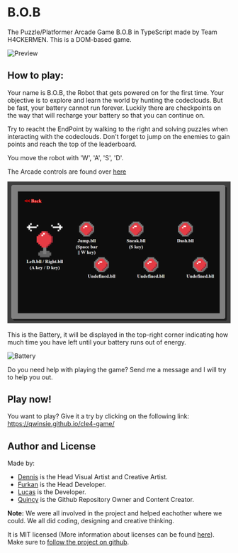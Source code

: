 # B.O.B

The Puzzle/Platformer Arcade Game B.O.B in TypeScript made by Team H4CKERMEN. This is a DOM-based game.<br>

![Preview](https://raw.githubusercontent.com/Qwinsie/cle4-game/master/docs/img/preview.PNG)

## How to play:
Your name is B.O.B, the Robot that gets powered on for the first time. Your objective is to explore and learn the world by hunting the codeclouds. But be fast, your battery cannot run forever. Luckily there are checkpoints on the way that will recharge your battery so that you can continue on.<br> 

Try to reacht the EndPoint by walking to the right and solving puzzles when interacting with the codeclouds.
Don't forget to jump on the enemies to gain points and reach the top of the leaderboard.

You move the robot with 'W', 'A', 'S', 'D'.

The Arcade controls are found over [here](https://qwinsie.github.io/cle4-game/pages/controls.html)<br>

![Controls](https://raw.githubusercontent.com/Qwinsie/cle4-game/master/docs/img/controls_preview.PNG)

This is the Battery, it will be displayed in the top-right corner indicating how much time you have left until your battery runs out of energy. 

![Battery](https://raw.githubusercontent.com/Qwinsie/cle4-game/master/docs/img/battery.gif)

Do you need help with playing the game? Send me a message and I will try to help you out.

## Play now!

You want to play? Give it a try by clicking on the following link: https://qwinsie.github.io/cle4-game/<br>



## Author and License
Made by: 
- [Dennis](https://github.com/Dvbritsem) is the Head Visual Artist and Creative Artist.
- [Furkan](https://github.com/fozdemir40) is the Head Developer.
- [Lucas](https://github.com/LuukFTF) is the Developer.
- [Quincy](https://github.com/Qwinsie) is the Github Repository Owner and Content Creator.<br>

**Note:** We were all involved in the project and helped eachother where we could. We all did coding, designing and creative thinking.<br>

It is MIT licensed (More information about licenses can be found [here](https://choosealicense.com/)). Make sure to [follow the project on github](https://github.com/Qwinsie/cle4-game).

